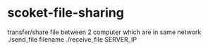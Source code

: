 # scoket-file-sharing
transfer/share file between 2 computer which are in same network
./send_file filename
./receive_file SERVER_IP
